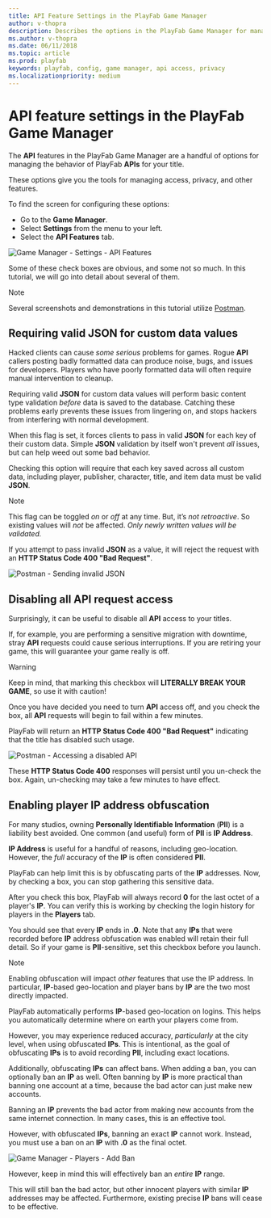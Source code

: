 ```yaml
---
title: API Feature Settings in the PlayFab Game Manager
author: v-thopra
description: Describes the options in the PlayFab Game Manager for managing the behavior of PlayFab APIs.
ms.author: v-thopra
ms.date: 06/11/2018
ms.topic: article
ms.prod: playfab
keywords: playfab, config, game manager, api access, privacy
ms.localizationpriority: medium
---
```


# API feature settings in the PlayFab Game Manager

The **API** features in the PlayFab Game Manager are a handful of options for managing the behavior of PlayFab **APIs** for your title.

These options give you the tools for managing access, privacy, and other features.

To find the screen for configuring these options:

- Go to the **Game Manager**.
- Select **Settings** from the menu to your left.
- Select the **API Features** tab.

![Game Manager - Settings - API Features](media/tutorials/game-manager-settings-api-features-full.png)  

Some of these check boxes are obvious, and some not so much. In this tutorial, we will go into detail about several of them.

> [!NOTE]
> Several screenshots and demonstrations in this tutorial utilize [Postman](../../../sdks/postman/executing-the-playfab-api-via-postman.md).

## Requiring valid JSON for custom data values

Hacked clients can cause *some serious* problems for games. Rogue **API** callers posting badly formatted data can produce noise, bugs, and issues for developers. Players who have poorly formatted data will often require manual intervention to cleanup.

Requiring valid **JSON** for custom data values will perform basic content type validation *before* data is saved to the database. Catching these problems early prevents these issues from lingering on, and stops hackers from interfering with normal development.

When this flag is set, it forces clients to pass in valid **JSON** for each key of their custom data. Simple **JSON** validation by itself won't prevent *all* issues, but can help weed out some bad behavior.

Checking this option will require that each key saved across all custom data, including player, publisher, character, title, and item data must be valid **JSON**.

> [!NOTE]
> This flag can be toggled *on* or *off* at any time. But, it’s *not retroactive*. So existing values will *not* be affected. *Only newly written values will be validated.*

If you attempt to pass invalid **JSON** as a value, it will reject the request with an **HTTP Status Code 400 "Bad Request"**.

![Postman - Sending invalid JSON](media/tutorials/postman-sending-invalid-json.png)  

## Disabling all API request access

Surprisingly, it can be useful to disable all **API** access to your titles.

If, for example, you are performing a sensitive migration with downtime, stray **API** requests could cause serious interruptions. If you are retiring your game, this will guarantee your game really is off.

> [!WARNING]
> Keep in mind, that marking this checkbox will **LITERALLY BREAK YOUR GAME**, so use it with caution!

Once you have decided you need to turn **API** access off, and you check the box, all **API** requests will begin to fail within a few minutes. 

PlayFab will return an **HTTP Status Code 400 "Bad Request"** indicating that the title has disabled such usage.

![Postman - Accessing a disabled API](media/tutorials/postman-accessing-a-disabled-api.png)  

These **HTTP Status Code 400** responses will persist until you un-check the box. Again, un-checking may take a few minutes to have effect.

## Enabling player IP address obfuscation

For many studios, owning **Personally Identifiable Information** (**PII**) is a liability best avoided. One common (and useful) form of **PII** is **IP Address**.

**IP Address** is useful for a handful of reasons, including geo-location. However, the *full* accuracy of the **IP** is often considered **PII**.

PlayFab can help limit this is by obfuscating parts of the **IP** addresses. Now, by checking a box, you can stop gathering this sensitive data.

After you check this box, PlayFab will always record **0** for the last octet of a player's **IP**. You can verify this is working by checking the login history for players in the **Players** tab.

You should see that every **IP** ends in **.0**. Note that any **IPs** that were recorded before **IP** address obfuscation was enabled will retain their full detail. So if your game is **PII**-sensitive, set this checkbox before you launch.

> [!NOTE]
> Enabling obfuscation will impact *other* features that use the IP address. In particular, **IP**-based geo-location and player bans by **IP** are the two most directly impacted.

PlayFab automatically performs **IP**-based geo-location on logins. This helps you automatically determine where on earth your players come from.

However, you may experience reduced accuracy, *particularly* at the city level, when using obfuscated **IPs**. This is intentional, as the goal of obfuscating **IPs** is to avoid recording **PII**, including exact locations.

Additionally, obfuscating **IPs** can affect bans. When adding a ban, you can optionally ban an **IP** as well. Often banning by **IP** is more practical than banning one account at a time, because the bad actor can just make new accounts.

Banning an **IP** prevents the bad actor from making new accounts from the same internet connection. In many cases, this is an effective tool.

However, with obfuscated **IPs**, banning an exact **IP** cannot work. Instead, you must use a ban on an **IP** with **.0** as the final octet.

![Game Manager - Players - Add Ban](media/tutorials/game-manager-players-add-ban.png)  

However, keep in mind this will effectively ban an *entire* **IP** range.

This will still ban the bad actor, but other innocent players with similar **IP** addresses may be affected. Furthermore, existing precise **IP** bans will cease to be effective.

